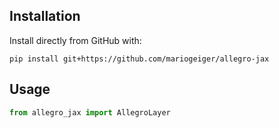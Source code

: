 ## Installation

Install directly from GitHub with:

```
pip install git+https://github.com/mariogeiger/allegro-jax
```


## Usage

```python
from allegro_jax import AllegroLayer
```
